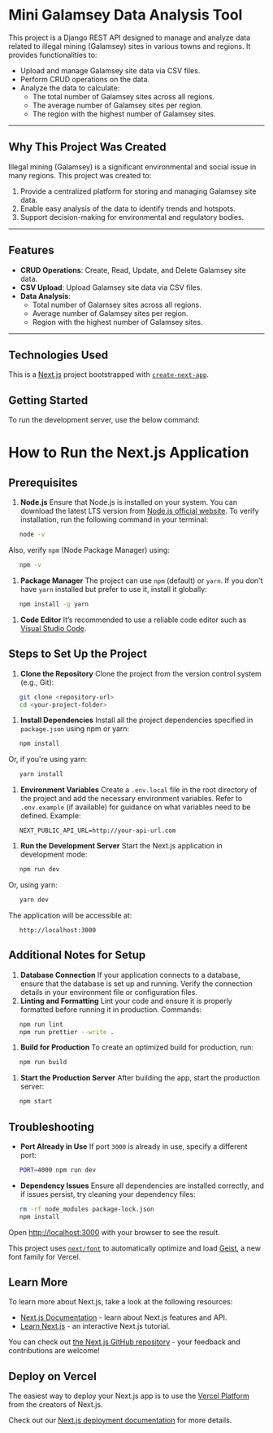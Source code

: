 # Mini Galamsey Data Analysis Tool

This project is a Django REST API designed to manage and analyze data related to illegal mining (Galamsey) sites in various towns and regions. It provides functionalities to:
- Upload and manage Galamsey site data via CSV files.
- Perform CRUD operations on the data.
- Analyze the data to calculate:
  - The total number of Galamsey sites across all regions.
  - The average number of Galamsey sites per region.
  - The region with the highest number of Galamsey sites.

---

## Why This Project Was Created

Illegal mining (Galamsey) is a significant environmental and social issue in many regions. This project was created to:
1. Provide a centralized platform for storing and managing Galamsey site data.
2. Enable easy analysis of the data to identify trends and hotspots.
3. Support decision-making for environmental and regulatory bodies.

---

## Features

- **CRUD Operations**: Create, Read, Update, and Delete Galamsey site data.
- **CSV Upload**: Upload Galamsey site data via CSV files.
- **Data Analysis**:
  - Total number of Galamsey sites across all regions.
  - Average number of Galamsey sites per region.
  - Region with the highest number of Galamsey sites.

---

## Technologies Used

This is a [Next.js](https://nextjs.org) project bootstrapped with [`create-next-app`](https://nextjs.org/docs/app/api-reference/cli/create-next-app).

## Getting Started

To run the development server, use the below command:

# How to Run the Next.js Application
## Prerequisites
1. **Node.js**
Ensure that Node.js is installed on your system. You can download the latest LTS version from [Node.js official website](https://nodejs.org/).
To verify installation, run the following command in your terminal:
``` bash
   node -v
```
Also, verify `npm` (Node Package Manager) using:
``` bash
   npm -v
```
1. **Package Manager**
The project can use `npm` (default) or `yarn`. If you don't have `yarn` installed but prefer to use it, install it globally:
``` bash
   npm install -g yarn
```
1. **Code Editor**
It’s recommended to use a reliable code editor such as [Visual Studio Code](https://code.visualstudio.com/).

## Steps to Set Up the Project
1. **Clone the Repository**
Clone the project from the version control system (e.g., Git):
``` bash
   git clone <repository-url>
   cd <your-project-folder>
```
1. **Install Dependencies**
Install all the project dependencies specified in `package.json` using npm or yarn:
``` bash
   npm install
```
Or, if you're using yarn:
``` bash
   yarn install
```
1. **Environment Variables**
Create a `.env.local` file in the root directory of the project and add the necessary environment variables. Refer to `.env.example` (if available) for guidance on what variables need to be defined.
Example:
``` plaintext
   NEXT_PUBLIC_API_URL=http://your-api-url.com
```
1. **Run the Development Server**
Start the Next.js application in development mode:
``` bash
   npm run dev
```
Or, using yarn:
``` bash
   yarn dev
```
The application will be accessible at:
``` plaintext
   http://localhost:3000
```
## Additional Notes for Setup
1. **Database Connection**
If your application connects to a database, ensure that the database is set up and running. Verify the connection details in your environment file or configuration files.
2. **Linting and Formatting**
Lint your code and ensure it is properly formatted before running it in production. Commands:
``` bash
   npm run lint
   npm run prettier --write .
```
1. **Build for Production**
To create an optimized build for production, run:
``` bash
   npm run build
```
1. **Start the Production Server**
After building the app, start the production server:
``` bash
   npm start
```
## Troubleshooting
- **Port Already in Use**
If port `3000` is already in use, specify a different port:
``` bash
   PORT=4000 npm run dev
```
- **Dependency Issues**
Ensure all dependencies are installed correctly, and if issues persist, try cleaning your dependency files:
``` bash
   rm -rf node_modules package-lock.json
   npm install
```


Open [http://localhost:3000](http://localhost:3000) with your browser to see the result.

This project uses [`next/font`](https://nextjs.org/docs/app/building-your-application/optimizing/fonts) to automatically optimize and load [Geist](https://vercel.com/font), a new font family for Vercel.

## Learn More

To learn more about Next.js, take a look at the following resources:

- [Next.js Documentation](https://nextjs.org/docs) - learn about Next.js features and API.
- [Learn Next.js](https://nextjs.org/learn) - an interactive Next.js tutorial.

You can check out [the Next.js GitHub repository](https://github.com/vercel/next.js) - your feedback and contributions are welcome!

## Deploy on Vercel

The easiest way to deploy your Next.js app is to use the [Vercel Platform](https://vercel.com/new?utm_medium=default-template&filter=next.js&utm_source=create-next-app&utm_campaign=create-next-app-readme) from the creators of Next.js.

Check out our [Next.js deployment documentation](https://nextjs.org/docs/app/building-your-application/deploying) for more details.
